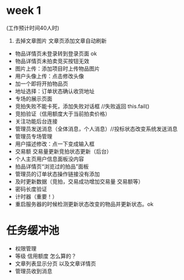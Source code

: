 # week 1 
(工作预计时间40人时)

1. 去掉文章图片 文章页添加文章自动刷新
- 物品详情页未登录转到登录页面 ok
- 物品详情页未拍卖竞买按钮无效
- 图片上传：添加项目时上传物品图片
- 用户头像上传：点击修改头像
- 加一个即将开拍物品页 
- 地址选择：订单状态确认收货地址
- 专场的展示页面
- 竞拍失败不能卡死，添加失败对话框 //失败返回 this.fail()
- 竞拍验证（信用额度大于当前拍卖价格）
- 关注功能后台连接
- 管理员发送消息（全体消息，个人消息）//投标状态改变系统发送消息
- 管理员专场管理
- 用户描述修改：点一下变成输入框
- 交易额 交易量更新竞拍状态更新（后台）
- 个人主页用户信息面板没内容
- 拍品详情页“浏览过的拍品”面板
- 管理员的订单状态操作链接没有添加
- 及时更新数据（竞拍，交易成功增加交易量 交易额等）
- 密码长度验证
- 计时器（重要！）
- 重启服务器的时候检测更新状态改变的物品并更新状态。ok

# 任务缓冲池

- 权限管理
- 等级 信用额度 怎么算的？
- 文章列表显示分页 以及文章详情页
- 管理员收到消息